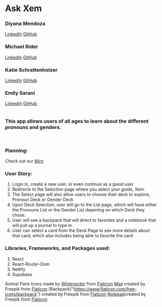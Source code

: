 # Ask Xem

### Diyana Mendoza

[LinkedIn](https://www.linkedin.com/in/diyana-mendoza-price/)
[GitHub](https://github.com/diyanamendoza)

### Michael Rider

[LinkedIn](https://www.linkedin.com/in/mikepdxrider/)
[GitHub](https://github.com/MikepdXRider)

### Katie Schrattenholzer

[LinkedIn](https://www.linkedin.com/in/k-schrattenholzer/)
[GitHub](https://github.com/k-schrattenholzer)

### Emily Sarani

[LinkedIn](https://www.linkedin.com/in/emily-sarani-2b3074135/)
[GitHub](https://github.com/EmilyDSarani)
<br>
<br>

### This app allows users of all ages to learn about the different pronouns and genders.

<br>

### Planning:

Check out our [Miro](https://miro.com/app/board/uXjVOV9lPBg=/?invite_link_id=646045603700)

### User Story:

1. Login in, create a new user, or even continue as a guest user
2. Redirects to the Selection page where you select your guide, Xem.
3. The Select page will also allow users to choose their deck to explore, Pronoun Deck or Gender Deck
4. Upon Deck Selection, user will go to the List page, which will have either the Pronouns List or the Gender List depening on which Deck they chose.
5. User will see a backpack that will direct to favorites and a notebook that will pull up a journal to type in.
6. User can select a card from the Deck Page to see more details about that card, which also includes being able to favorite the card

### Libraries, Frameworks, and Packages used:

1. React
2. React-Router-Dom
3. Netlify
4. Supabase

Animal Pack Icons made by [Whitevector](https://www.flaticon.com/authors/whitevector) from [Flaticon](https://www.flaticon.com/)
[Map]("https://www.flaticon.com/free-icons/map) created by Freepik from [Flaticon](https://www.flaticon.com/)
[Backpack]"(https://www.flaticon.com/free-icons/backpack") created by Freepik from [Flaticon](https://www.flaticon.com/)
[Notepad]("https://www.flaticon.com/free-icons/notepad")created by Freepik from [Flaticon](https://www.flaticon.com/)
